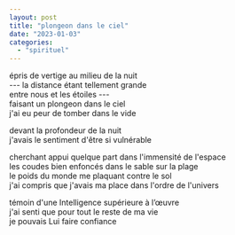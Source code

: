 ```yaml
---
layout: post
title: "plongeon dans le ciel"
date: "2023-01-03"
categories: 
  - "spirituel"
---
```



épris de vertige au milieu de la nuit  
--- la distance étant tellement grande  
entre nous et les étoiles ---  
faisant un plongeon dans le ciel  
j'ai eu peur de tomber dans le vide  

devant la profondeur de la nuit  
j'avais le sentiment d'être si vulnérable  

cherchant appui quelque part dans l'immensité de l'espace  
les coudes bien enfoncés dans le sable sur la plage  
le poids du monde me plaquant contre le sol  
j'ai compris que j'avais ma place dans l'ordre de l'univers  

témoin d'une Intelligence supérieure à l’œuvre  
j'ai senti que pour tout le reste de ma vie  
je pouvais Lui faire confiance  


